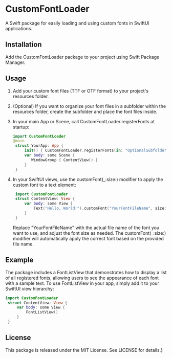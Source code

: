 # CustomFontLoader


A Swift package for easily loading and using custom fonts in SwiftUI applications.  


## Installation  

Add the CustomFontLoader package to your project using Swift Package Manager.  


## Usage  

1. Add your custom font files (TTF or OTF format) to your project's resources folder.
   
2. (Optional) If you want to organize your font files in a subfolder within the resources folder, create the subfolder and place the font files inside.
   
3. In your main App or Scene, call CustomFontLoader.registerFonts at startup:
   
   ```swift
   import CustomFontLoader
   @main
    struct YourApp: App {
        init() { CustomFontLoader.registerFonts(in: "OptionalSubfolderName") }
        var body: some Scene {
           WindowGroup { ContentView() }
        }
    }
    ```
    
4. In your SwiftUI views, use the customFont(_:size:) modifier to apply the custom font to a text element:
   
   ```swift
    import CustomFontLoader
    struct ContentView: View {
        var body: some View {
            Text("Hello, World!").customFont("YourFontFileName", size: 24)
        }
    }
    ```
    
    Replace "YourFontFileName" with the actual file name of the font you want to use, and adjust the font size as needed. The customFont(_:size:) modifier will automatically apply the correct font based on the provided file name.


## Example

The package includes a FontListView that demonstrates how to display a list of all registered fonts, allowing users to see the appearance of each font with a sample text. To use 
FontListView in your app, simply add it to your SwiftUI view hierarchy:

   ```swift 
   import CustomFontLoader
    struct ContentView: View {
        var body: some View {
            FontListView()
        }
    }
```
    

## License

This package is released under the MIT License. See LICENSE for details.}
